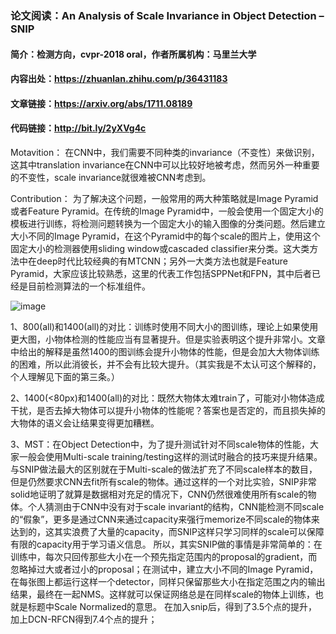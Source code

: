 ### 论文阅读：An Analysis of Scale Invariance in Object Detection – SNIP
#### 简介：检测方向，cvpr-2018 oral，作者所属机构：马里兰大学
#### 内容出处：https://zhuanlan.zhihu.com/p/36431183
#### 文章链接：https://arxiv.org/abs/1711.08189
#### 代码链接：http://bit.ly/2yXVg4c
Motavition：
在CNN中，我们需要不同种类的invariance（不变性）来做识别，这其中translation invariance在CNN中可以比较好地被考虑，然而另外一种重要的不变性，scale invariance就很难被CNN考虑到。

Contribution：
为了解决这个问题，一般常用的两大种策略就是Image Pyramid或者Feature Pyramid。在传统的Image Pyramid中，一般会使用一个固定大小的模板进行训练，将检测问题转换为一个固定大小的输入图像的分类问题。然后建立大小不同的Image Pyramid，在这个Pyramid中的每个scale的图片上，使用这个固定大小的检测器使用sliding window或cascaded classifier来分类。这大类方法中在deep时代比较经典的有MTCNN；另外一大类方法也就是Feature Pyramid，大家应该比较熟悉，这里的代表工作包括SPPNet和FPN，其中后者已经是目前检测算法的一个标准组件。

![image](https://github.com/GaoShanwen/test/blob/master/SNIP_analyze.jpeg)

  1、800(all)和1400(all)的对比：训练时使用不同大小的图训练，理论上如果使用更大图，小物体检测的性能应当有显著提升。但是实验表明这个提升非常小。文章中给出的解释是虽然1400的图训练会提升小物体的性能，但是会加大大物体训练的困难，所以此消彼长，并不会有比较大提升。（其实我是不太认可这个解释的，个人理解见下面的第三条。）
  
  2、1400(<80px)和1400(all)的对比：既然大物体太难train了，可能对小物体造成干扰，是否去掉大物体可以提升小物体的性能呢？答案也是否定的，而且损失掉的大物体的语义会让结果变得更加糟糕。
  
  3、MST：在Object Detection中，为了提升测试针对不同scale物体的性能，大家一般会使用Multi-scale training/testing这样的测试时融合的技巧来提升结果。与SNIP做法最大的区别就在于Multi-scale的做法扩充了不同scale样本的数目，但是仍然要求CNN去fit所有scale的物体。通过这样的一个对比实验，SNIP非常solid地证明了就算是数据相对充足的情况下，CNN仍然很难使用所有scale的物体。个人猜测由于CNN中没有对于scale invariant的结构，CNN能检测不同scale的“假象”，更多是通过CNN来通过capacity来强行memorize不同scale的物体来达到的，这其实浪费了大量的capacity，而SNIP这样只学习同样的scale可以保障有限的capacity用于学习语义信息。
所以，其实SNIP做的事情是非常简单的：在训练中，每次只回传那些大小在一个预先指定范围内的proposal的gradient，而忽略掉过大或者过小的proposal；在测试中，建立大小不同的Image Pyramid，在每张图上都运行这样一个detector，同样只保留那些大小在指定范围之内的输出结果，最终在一起NMS。这样就可以保证网络总是在同样scale的物体上训练，也就是标题中Scale Normalized的意思。
在加入snip后，得到了3.5个点的提升，加上DCN-RFCN得到7.4个点的提升；

